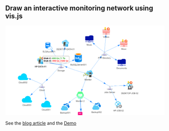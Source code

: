 ## Draw an interactive monitoring network using vis.js

![](screenshots/2.png)

See the [blog article](https://lioncoding.com) and the [Demo](http://lioncoding.epizy.com/interactive-monitoring-network-demo)